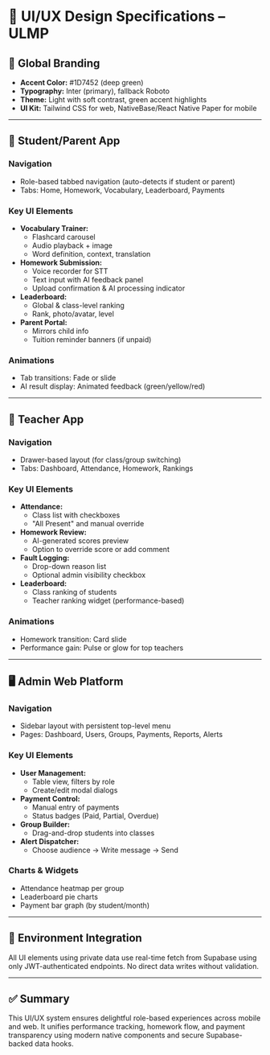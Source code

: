 # 🎨 UI/UX Design Specifications – ULMP

## 🎯 Global Branding
- **Accent Color:** #1D7452 (deep green)
- **Typography:** Inter (primary), fallback Roboto
- **Theme:** Light with soft contrast, green accent highlights
- **UI Kit:** Tailwind CSS for web, NativeBase/React Native Paper for mobile

---

## 📱 Student/Parent App
### Navigation
- Role-based tabbed navigation (auto-detects if student or parent)
- Tabs: Home, Homework, Vocabulary, Leaderboard, Payments

### Key UI Elements
- **Vocabulary Trainer:**
  - Flashcard carousel
  - Audio playback + image
  - Word definition, context, translation
- **Homework Submission:**
  - Voice recorder for STT
  - Text input with AI feedback panel
  - Upload confirmation & AI processing indicator
- **Leaderboard:**
  - Global & class-level ranking
  - Rank, photo/avatar, level
- **Parent Portal:**
  - Mirrors child info
  - Tuition reminder banners (if unpaid)

### Animations
- Tab transitions: Fade or slide
- AI result display: Animated feedback (green/yellow/red)

---

## 📱 Teacher App
### Navigation
- Drawer-based layout (for class/group switching)
- Tabs: Dashboard, Attendance, Homework, Rankings

### Key UI Elements
- **Attendance:**
  - Class list with checkboxes
  - "All Present" and manual override
- **Homework Review:**
  - AI-generated scores preview
  - Option to override score or add comment
- **Fault Logging:**
  - Drop-down reason list
  - Optional admin visibility checkbox
- **Leaderboard:**
  - Class ranking of students
  - Teacher ranking widget (performance-based)

### Animations
- Homework transition: Card slide
- Performance gain: Pulse or glow for top teachers

---

## 🖥️ Admin Web Platform
### Navigation
- Sidebar layout with persistent top-level menu
- Pages: Dashboard, Users, Groups, Payments, Reports, Alerts

### Key UI Elements
- **User Management:**
  - Table view, filters by role
  - Create/edit modal dialogs
- **Payment Control:**
  - Manual entry of payments
  - Status badges (Paid, Partial, Overdue)
- **Group Builder:**
  - Drag-and-drop students into classes
- **Alert Dispatcher:**
  - Choose audience → Write message → Send

### Charts & Widgets
- Attendance heatmap per group
- Leaderboard pie charts
- Payment bar graph (by student/month)

---

## 🔐 Environment Integration
All UI elements using private data use real-time fetch from Supabase using only JWT-authenticated endpoints. No direct data writes without validation.

---

## ✅ Summary
This UI/UX system ensures delightful role-based experiences across mobile and web. It unifies performance tracking, homework flow, and payment transparency using modern native components and secure Supabase-backed data hooks.

